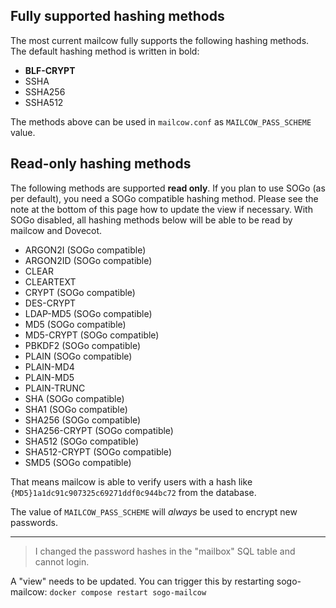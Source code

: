 ## Fully supported hashing methods

The most current mailcow fully supports the following hashing methods.
The default hashing method is written in bold:

- **BLF-CRYPT**
- SSHA
- SSHA256
- SSHA512

The methods above can be used in `mailcow.conf` as `MAILCOW_PASS_SCHEME` value.

## Read-only hashing methods

The following methods are supported **read only**.
If you plan to use SOGo (as per default), you need a SOGo compatible hashing method. Please see the note at the bottom of this page how to update the view if necessary.
With SOGo disabled, all hashing methods below will be able to be read by mailcow and Dovecot.

- ARGON2I (SOGo compatible)
- ARGON2ID (SOGo compatible)
- CLEAR
- CLEARTEXT
- CRYPT (SOGo compatible)
- DES-CRYPT
- LDAP-MD5 (SOGo compatible)
- MD5 (SOGo compatible)
- MD5-CRYPT (SOGo compatible)
- PBKDF2 (SOGo compatible)
- PLAIN (SOGo compatible)
- PLAIN-MD4
- PLAIN-MD5
- PLAIN-TRUNC
- SHA (SOGo compatible)
- SHA1 (SOGo compatible)
- SHA256 (SOGo compatible)
- SHA256-CRYPT (SOGo compatible)
- SHA512 (SOGo compatible)
- SHA512-CRYPT (SOGo compatible)
- SMD5 (SOGo compatible)

That means mailcow is able to verify users with a hash like `{MD5}1a1dc91c907325c69271ddf0c944bc72` from the database.

The value of `MAILCOW_PASS_SCHEME` will _always_ be used to encrypt new passwords.

---

> I changed the password hashes in the "mailbox" SQL table and cannot login.

A "view" needs to be updated. You can trigger this by restarting sogo-mailcow: `docker compose restart sogo-mailcow`